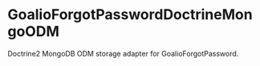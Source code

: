 GoalioForgotPasswordDoctrineMongoODM
===============================

Doctrine2 MongoDB ODM storage adapter for GoalioForgotPassword.